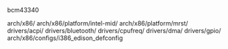 bcm43340

arch/x86/
arch/x86/platform/intel-mid/
arch/x86/platform/mrst/
drivers/acpi/
drivers/bluetooth/
drivers/cpufreq/
drivers/dma/
drivers/gpio/
arch/x86/configs/i386_edison_defconfig